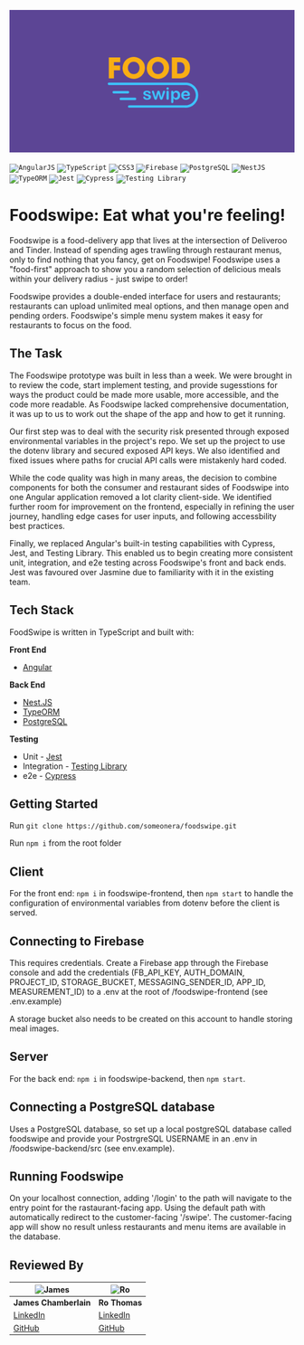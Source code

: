 <p align="center">
<img width="1000" alt="Foodswipe logo" src="https://github.com/jachamberlain86/content-assets/blob/c4ff89ad7d9f5dc12ce889feb0a6344eb4d5e01e/foodswipe-logo.png">
</p>

<code><img alt="AngularJS" src="https://img.shields.io/badge/-AngularJS-E23237?logo=typescript&logoColor=white&style=for-the-badge"></code>
<code><img alt="TypeScript" src="https://img.shields.io/badge/-TypeScript-3178C6?logo=typescript&logoColor=white&style=for-the-badge"></code>
<code><img alt="CSS3" src="https://img.shields.io/badge/-CSS3-1572B6?logo=css3&logoColor=white&style=for-the-badge"></code>
<code><img alt="Firebase" src="https://img.shields.io/badge/-Firebase-FFCA28?logo=firebase&logoColor=black&style=for-the-badge"></code>
<code><img alt="PostgreSQL" src="https://img.shields.io/badge/-PostgreSQL-4169E1?logo=postgresql&logoColor=white&style=for-the-badge"></code>
<code><img alt="NestJS" src="https://img.shields.io/badge/-NestJS-E0234E?logo=nestJS&logoColor=white&style=for-the-badge"></code>
<code><img alt="TypeORM" src="https://img.shields.io/badge/-TypeORM-E83524?logo=typeorm&logoColor=white&style=for-the-badge"></code>
<code><img alt="Jest" src="https://img.shields.io/badge/-Jest-C21325?logo=jest&logoColor=white&style=for-the-badge"></code>
<code><img alt="Cypress" src="https://img.shields.io/badge/-Cypress-17202C?logo=cypress&logoColor=white&style=for-the-badge"></code>
<code><img alt="Testing Library" src="https://img.shields.io/badge/-Testing%20Library-E33332?logo=testing-library&logoColor=white&style=for-the-badge"></code>

# Foodswipe: Eat what you're feeling!

Foodswipe is a food-delivery app that lives at the intersection of Deliveroo and Tinder. Instead of spending ages trawling through restaurant menus, only to find nothing that you fancy, get on Foodswipe! Foodswipe uses a "food-first" approach to show you a random selection of delicious meals within your delivery radius - just swipe to order! 

Foodswipe provides a double-ended interface for users and restaurants; restaurants can upload unlimited meal options, and then manage open and pending orders. Foodswipe's simple menu system makes it easy for restaurants to focus on the food. 

## The Task

The Foodswipe prototype was built in less than a week. We were brought in to review the code, start implement testing, and provide sugesstions for ways the product could be made more usable, more accessible, and the code more readable. As Foodswipe lacked comprehensive documentation, it was up to us to work out the shape of the app and how to get it running.

Our first step was to deal with the security risk presented through exposed environmental variables in the project's repo. We set up the project to use the dotenv library and secured exposed API keys. We also identified and fixed issues where paths for crucial API calls were mistakenly hard coded.

While the code quality was high in many areas, the decision to combine components for both the consumer and restaurant sides of Foodswipe into one Angular application removed a lot clarity client-side. We identified further room for improvement on the frontend, especially in refining the user journey, handling edge cases for user inputs, and following accessbility best practices.

Finally, we replaced Angular's built-in testing capabilities with Cypress, Jest, and Testing Library. This enabled us to begin creating more consistent unit, integration, and e2e testing across Foodswipe's front and back ends. Jest was favoured over Jasmine due to familiarity with it in the existing team.


## Tech Stack

FoodSwipe is written in TypeScript and built with:

**Front End** 
* [Angular](https://http://angular.io/)

**Back End**
* [Nest.JS](https://nestjs.com/)
* [TypeORM](https://typeorm.io/#/)
* [PostgreSQL](https://www.postgresql.org/)


**Testing** 
* Unit - [Jest](https://jestjs.io/)
* Integration - [Testing Library](https://testing-library.com/docs/angular-testing-library/intro/)
* e2e - [Cypress](https://www.cypress.io/)

## Getting Started 

Run `git clone https://github.com/someonera/foodswipe.git`

Run `npm i` from the root folder

## Client 
For the front end: `npm i` in foodswipe-frontend, then `npm start` to handle the configuration of environmental variables from dotenv before the client is served.

## Connecting to Firebase

This requires credentials. Create a Firebase app through the Firebase console and add the credentials (FB_API_KEY, AUTH_DOMAIN, PROJECT_ID, STORAGE_BUCKET, MESSAGING_SENDER_ID, APP_ID, MEASUREMENT_ID) to a .env at the root of /foodswipe-frontend (see .env.example)

A storage bucket also needs to be created on this account to handle storing meal images.

## Server
For the back end:  `npm i` in foodswipe-backend, then `npm start`.


## Connecting a PostgreSQL database

Uses a PostgreSQL database, so set up a local postgreSQL database called foodswipe and provide your PostrgreSQL USERNAME in an .env in /foodswipe-backend/src (see env.example).

## Running Foodswipe

On your localhost connection, adding '/login' to the path will navigate to the entry point for the rastaurant-facing app. Using the default path with automatically redirect to the customer-facing '/swipe'. The customer-facing app will show no result unless restaurants and menu items are available in the database.


## Reviewed By
| <img src="https://avatars.githubusercontent.com/u/74981447?v=4" width="70" alt="James"/> | <img src="https://avatars.githubusercontent.com/u/74319526?v=4" width="70" alt="Ro" />
--- | --- 
**James Chamberlain** | **Ro Thomas** 
[LinkedIn](https://www.linkedin.com/in/chambermade/) | [LinkedIn](https://www.linkedin.com/in/romthomas/) 
[GitHub](https://github.com/jachamberlain86) | [GitHub](https://github.com/someonera)
